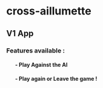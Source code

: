 # cross-aillumette

## V1 App

### Features available :

#### &nbsp;&nbsp;&nbsp;&nbsp;&nbsp;&nbsp; - Play Against the AI
#### &nbsp;&nbsp;&nbsp;&nbsp;&nbsp;&nbsp; - Play again or Leave the game !
